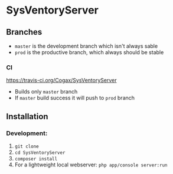 # SysVentoryServer

## Branches
* `master` is the development branch which isn't always sable
* `prod` is the productive branch, which always should be stable

### CI
https://travis-ci.org/Cogax/SysVentoryServer
* Builds only `master` branch
* If `master` build success it will push to `prod` branch

## Installation

### Development:
1. `git clone`
2. `cd SysVentoryServer`
3. `composer install`
4. For a lightweight local webserver: `php app/console server:run`
